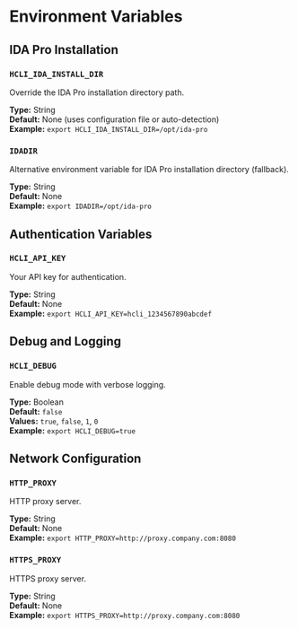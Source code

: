 # Environment Variables

## IDA Pro Installation

### `HCLI_IDA_INSTALL_DIR`
Override the IDA Pro installation directory path.

**Type:** String  
**Default:** None (uses configuration file or auto-detection)  
**Example:** `export HCLI_IDA_INSTALL_DIR=/opt/ida-pro`

### `IDADIR`
Alternative environment variable for IDA Pro installation directory (fallback).

**Type:** String  
**Default:** None  
**Example:** `export IDADIR=/opt/ida-pro`

## Authentication Variables

### `HCLI_API_KEY`
Your API key for authentication.

**Type:** String  
**Default:** None  
**Example:** `export HCLI_API_KEY=hcli_1234567890abcdef`

## Debug and Logging

### `HCLI_DEBUG`
Enable debug mode with verbose logging.

**Type:** Boolean  
**Default:** `false`  
**Values:** `true`, `false`, `1`, `0`  
**Example:** `export HCLI_DEBUG=true`

## Network Configuration

### `HTTP_PROXY`
HTTP proxy server.

**Type:** String  
**Default:** None  
**Example:** `export HTTP_PROXY=http://proxy.company.com:8080`

### `HTTPS_PROXY`
HTTPS proxy server.

**Type:** String  
**Default:** None  
**Example:** `export HTTPS_PROXY=http://proxy.company.com:8080`

